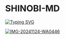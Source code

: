 # SHINOBI-MD

 <a href="https://git.io/typing-svg"><img src="https://readme-typing-svg.demolab.com?font=Black+Ops+One&size=50&pause=1000&color=1BAFBAFF&center=true&width=910&height=100&lines=THANKS FOR CHOOSING ;SHINOBI+MD;MULTI+DEVICE+WHATSAPP+BOT;CREATED+BY+SHINOBI+MAX;RELEASED+26.11.24" alt="Typing SVG" /></a>
  </p>
  <a href="https://files.catbox.moe/pwkzgu.jpeg"><img src="https://files.catbox.moe/pwkzgu.jpeg" alt="IMG-20241124-WA0446" border="0"></a>
